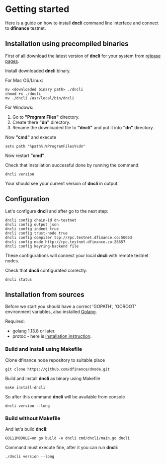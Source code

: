 # Getting started

Here is a guide on how to install **dncli** command line interface and connect to **dfinance** testnet.

## Installation using precompiled binaries

First of all download the latest version of **dncli** for your system from [release pages](https://github.com/dfinance/dnode/releases).

Install downloaded **dncli** binary.

For Mac OS/Linux:

```text
mv <downloaded binary path> ./dncli
chmod +x ./dncli
mv ./dncli /usr/local/bin/dncli
```

For Windows:

1. Go to **"Program Files"** directory.
2. Create there **"dn"** directory.
3. Rename the downloaded file to **"dncli"** and put it into **"dn"** directory.

Now **"cmd"** and execute

```text
setx path "%path%;%ProgramFiles%\dn"
```

Now restart **"cmd"**.

Check that installation successful done by running the command:

```text
dncli version
```

Your should see your current version of **dncli** in output.

## Configuration

Let's configure **dncli** and after go to the next step:

```text
dncli config chain-id dn-testnet
dncli config output json
dncli config indent true
dncli config trust-node true
dncli config compiler tcp://rpc.testnet.dfinance.co:50053
dncli config node http://rpc.testnet.dfinance.co:26657
dncli config keyring-backend file
```

These configurations will connect your local **dncli** with remote testnet nodes.

Check that **dncli** configurated correctly:

```text
dncli status
```

## Installation from sources

Before we start you should have a correct 'GOPATH', 'GOROOT' environment variables, also installed [Golang](https://golang.org/).

Required:

* golang 1.13.8 or later.
* protoc - here is [installation instruction](https://www.grpc.io/docs/quickstart/go/).

### Build and Install using Makefile

Clone dfinance node repository to suitable place

```text
git clone https://github.com/dfinance/dnode.git
```

Build and install **dncli** as binary using Makefile

```text
make install-dncli
```

So after this command **dncli** will be available from console

```text
dncli version --long
```

### Build without Makefile

And let's build **dncli**:

```text
GO111MODULE=on go build -o dncli cmd/dncli/main.go dncli
```

Command must execute fine, after it you can run **dncli**:

```text
./dncli version --long
```
